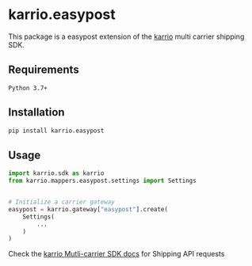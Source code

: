 # karrio.easypost

This package is a easypost extension of the [karrio](https://pypi.org/project/karrio) multi carrier shipping SDK.

## Requirements

`Python 3.7+`

## Installation

```bash
pip install karrio.easypost
```

## Usage

```python
import karrio.sdk as karrio
from karrio.mappers.easypost.settings import Settings


# Initialize a carrier gateway
easypost = karrio.gateway["easypost"].create(
    Settings(
        ...
    )
)
```

Check the [karrio Mutli-carrier SDK docs](https://docs.karrio.io) for Shipping API requests
